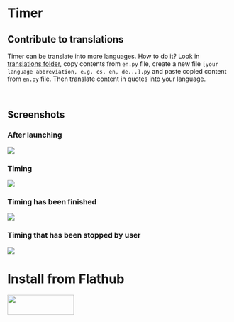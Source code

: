 <h1>Timer</h1>

<h2>Contribute to translations</h2>

Timer can be translate into more languages. How to do it? Look in <a href="https://github.com/vikdevelop/timer/tree/main/translations">translations folder</a>, copy contents from `en.py` file, create a new file `[your language abbreviation, e.g. cs, en, de...].py` and paste copied content from `en.py` file. Then translate content in quotes into your language.

<br>

<h2>Screenshots</h2>
<h3>After launching</h3>
<img src=https://github.com/vikdevelop/timer/blob/main/img/timer-gtk4_1.png>

<h3>Timing</h3>
<img src=https://github.com/vikdevelop/timer/blob/main/img/timer-gtk4_2.png>

<h3>Timing has been finished</h3>
<img src=https://github.com/vikdevelop/timer/blob/main/img/timer-gtk4_4.png>

<h3>Timing that has been stopped by user</h3>
<img src=https://github.com/vikdevelop/timer/blob/main/img/timer-gtk4_3.png>

<h1>Install from Flathub</h1>
    <a href="https://flathub.org/apps/details/com.github.vikdevelop.timer"><img src="https://flathub.org/assets/badges/flathub-badge-en.png" width=150 height=45></a>
